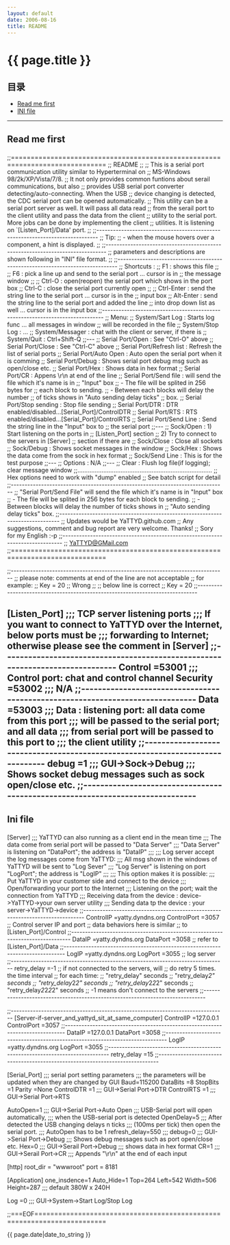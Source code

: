```yaml
---
layout: default
date: 2006-08-16
title: README
---
```


# {{ page.title }}


## 目录
+ [Read me first](#partI)
+ [INI file](#partII)

----------------------------------

## Read me first <p id="partI"></p>

;;==============================================================================
;; README
;;
;; This is a serial port communication utility similar to Hyperterminal on
;; MS-Windows 98/2k/XP/Vista/7/8.
;; It not only provides common funtions about serail communications, but also
;; provides USB serial port converter detecting/auto-connecting. When the USB
;; device changing is detected, the CDC serial port can be opened automatically.
;; This utility can be a serial port server as well. It will pass all data read
;; from the serail port to the client utility and pass the data from the client
;; utility to the serial port. More jobs can be done by implementing the client
;; utilities. It is listening on `[Listen_Port]/Data' port.
;;
;;------------------------------------------------------------------------------
;; Tip:
;;   - when the mouse hovers over a component, a hint is displayed.
;;
;;------------------------------------------------------------------------------
;; parameters and descriptions are shown following in "INI" file format.
;;
;;------------------------------------------------------------------------------
;; Shortcuts :
;;   F1         : shows this file
;;
;;   F6         : pick a line up and send to the serial port ... cursor is in
;;                the message window
;;
;;   Ctrl-O     : open(reopen) the serial port which shows in the port box
;;   Ctrl-C     : close the serial port currently open
;;
;;   Ctrl-Enter : send the string line to the serial port ... cursor is in the
;;                input box
;;   Alt-Enter  : send the string line to the serial port and added the line
;;                into drop down list as well ... cursor is in the input box
;;------------------------------------------------------------------------------
;; Menu:
;;   System/Sart Log		: Starts log func ... all messages in window
;;                                will be recorded in the file
;;   System/Stop Log		: ...
;;   System/Messager		: chat with the client or server, if there is
;;   System/Quit		: Ctrl+Shift-Q
;;---
;;   Serial Port/Open		: See "Ctrl-O" above
;;   Serial Port/Close		: See "Ctrl-C" above
;;   Serial Port/Refresh list	: Refresh the list of serial ports
;;   Serial Port/Auto Open	: Auto open the serial port when it is comming
;;   Serial Port/Debug		: Shows serial port debug msg such as open/close etc.
;;   Serial Port/Hex		: Shows data in hex format
;;   Serial Port/CR		: Appens \r\n at end of the line
;;   Serial Port/Send file	: will send the file which it's name is in
;;				  "Input" box
;;   				  - The file will be splited in 256 bytes for
;;				    each block to sending.
;;   				  - Between each blocks will delay the number
;;				    of ticks shows in "Auto sending delay ticks"
;;				    box.
;;   Serial Port/Stop sending	: Stop file sending
;;   Serial Port/DTR		: DTR enabled/disabled...[Serial_Port]/ControlDTR
;;   Serial Port/RTS		: RTS enabled/disabled...[Serial_Port]/ControlRTS
;;   Serial Port/Send Line	: Send the string line in the "Input" box to
;;				  the serial port
;;---
;;   Sock/Open			: 1) Start listening on the ports in
;;				     [Listen_Port] section
;;				  2) Try to connect to the servers in [Server]
;;				     section if there are
;;   Sock/Close			: Close all sockets
;;   Sock/Debug			: Shows socket messages in the window
;;   Sock/Hex			: Shows the data come from the sock in hex format
;;   Sock/Send Line		: This is for the test purpose
;;---
;;   Options			: N/A
;;---
;;   Clear			: Flush log file(if logging); clear message window
;;..............................................................................
;;  Hex options need to work with "dump" enabled
;;  See batch script for detail
;;------------------------------------------------------------------------------
;; "Serial Port/Send File" will send the file which it's name is in "Input" box
;;   - The file will be splited in 256 bytes for each block to sending.
;;   - Between blocks will delay the number of ticks shows in
;;     "Auto sending delay ticks" box.
;;------------------------------------------------------------------------------
;; Updates would be YaTTYD.github.com
;; Any suggestions, comment and bug report are very welcome. Thanks!
;; Sory for my English :-p
;;------------------------------------------------------------------------------
;; YaTTYD@GMail.com
;;==============================================================================

;;------------------------------------------------------------------------------
;; please note: comments at end of the line are not acceptable
;; for example:
;;   Key = 20		;; Wrong
;;   ;; below line is correct
;;   Key = 20
;;------------------------------------------------------------------------------

[Listen_Port]
;;; TCP server listening ports
;;; If you want to connect to YaTTYD over the Internet, below ports must be
;;; forwarding to Internet; otherwise please see the comment in [Server]
;;------------------------------------------------------------------------------
Control		=53001
			;;; Control port: chat and control channel
Security	=53002
			;;; N/A
;;------------------------------------------------------------------------------
Data    	=53003
			;;; Data : listening port: all data come from this port
			;;;   will be passed to the serial port; and all data
			;;;   from serial port will be passed to this port to
			;;;   the client utility
;;------------------------------------------------------------------------------
debug		=1
			;;; GUI->Sock->Debug
			;;; Shows socket debug messages such as sock open/close etc.
;;------------------------------------------------------------------------------
----------------------------------

## Ini file <p id="partII"></p>

[Server]
;;; YaTTYD can also running as a client end in the mean time
;;;   The data come from serial port will be passed to "Data Server"
;;;   "Data Server" is listening on "DataPort"; the address is "DataIP"
;;;
;;;   Log server accept the log messages come from YaTTYD:
;;;   All msg shown in the windows of YaTTYD will be sent to "Log Sever"
;;;   "Log Server" is listening on port "LogPort"; the address is "LogIP"
;;;
;;; This option makes it is possible:
;;;   Put YaTTYD in your customer side and connect to the device
;;;   Open/forwarding your port to the Internet
;;;   Listening on the port; wait the connection from YaTTYD
;;;   Receiving data from the device : device->YaTTYD->your own server utility
;;;   Sending data tp the device     : your server->YaTTYD->device
;;------------------------------------------------------------------------------
ControlIP	=yatty.dyndns.org
ControlPort	=3057
					;; Control server IP and port
					;; data behaviors here is similar
					;; to [Listen_Port]/Control
;;------------------------------------------------------------------------------
DataIP		=yatty.dyndns.org
DataPort	=3058
					;; refer to [Listen_Port]/Data
;;------------------------------------------------------------------------------
LogIP		=yatty.dyndns.org
LogPort		=3055
					;; log server
;;------------------------------------------------------------------------------
retry_delay 	=-1
					;; if not connected to the servers, will
					;; do retry 5 times. the time interval
					;; for each time:
					;; "retry_delay" seconds
					;; "retry_delay*2" seconds
					;; "retry_delay*2*2" seconds
					;; "retry_delay*2*2*2" seconds
					;; "retry_delay*2*2*2*2" seconds
					;; -1 means don't connect to the servers
;;------------------------------------------------------------------------------

;;------------------------------------------------------------------------------
[Server-if-server_and_yattyd_sit_at_same_computer]
ControlIP	=127.0.0.1
ControlPort	=3057
;;------------------------------------------------------------------------------
DataIP		=127.0.0.1
DataPort	=3058
;;------------------------------------------------------------------------------
LogIP		=yatty.dyndns.org
LogPort		=3055
;;------------------------------------------------------------------------------
retry_delay 	=15
;;------------------------------------------------------------------------------

[Serial_Port]
;;; serial port setting parameters
;;; the parameters will be updated when they are changed by GUI
Baud=115200
DataBits 	=8
StopBits	=1
Parity		=None
ControlDTR	=1
		;;; GUI->Serial Port->DTR
ControlRTS	=1
		;;; GUI->Serial Port->RTS

AutoOpen=1
		;;; GUI->Serial Port->Auto Open
		;;; USB-Serial port will open automatically,
		;;;   when the USB-serial port is detected
OpenDelay=5
		;;; After detected the USB changing delays n ticks
		;;;  (100ms per tick) then open the serial port.
		;;;  AutoOpen has to be 1
refresh_delay=550
		;;;
debug=0
		;;; GUI->Serial Port->Debug
		;;; Shows debug messages such as port open/close etc.
Hex=0
		;;; GUI->Serail Port->Debug
		;;; shows data in hex format
CR=1
		;;; GUI->Serail Port->CR
		;;; Appends "\r\n" at the end of each input

[http]
root_dir = "wwwroot"
port = 8181

[Application]
one_insdence=1
Auto_Hide=1
Top=264
Left=542
Width=506
Height=287
;;; default 380W x 240H

Log	=0
		;;; GUI->System->Start Log/Stop Log

;;===EOF========================================================================


{{ page.date|date_to_string }}
